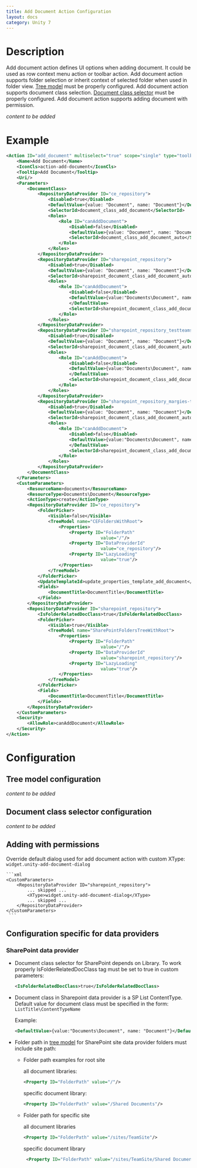 ```yaml
---
title: Add Document Action Configuration
layout: docs
category: Unity 7
---
```


# Description  
Add document action defines UI options when adding document. It could be used as row context menu action or toolbar action.
Add document action supports folder selection or inherit context of selected folder when used in folder view. [Tree model](#tree-model-configuration) must be properly configured. 
Add document action supports document class selection. [Document class selector](#document-class-selector) must be properly configured.
Add document action supports adding document with permission. 

*content to be added*  

# Example
```xml
<Action ID="add_document" multiselect="true" scope="single" type="toolbar">
    <Name>Add Document</Name>
    <IconCls>action-add-document</IconCls>
    <Tooltip>Add Document</Tooltip>
    <Uri/>
    <Parameters>
        <DocumentClass>
            <RepositoryDataProvider ID="ce_repository">
                <Disabled>true</Disabled>
                <DefaultValue>{value: "Document", name: "Document"}</DefaultValue>
                <SelectorId>document_class_add_document</SelectorId>
                <Roles>
                    <Role ID="canAddDocument">
                        <Disabled>false</Disabled>
                        <DefaultValue>{value: "Document", name: "Document"}</DefaultValue>
                        <SelectorId>document_class_add_document_auto</SelectorId>
                    </Role>
                </Roles>
            </RepositoryDataProvider>
            <RepositoryDataProvider ID="sharepoint_repository">
                <Disabled>true</Disabled>
                <DefaultValue>{value: "Document", name: "Document"}</DefaultValue>
                <SelectorId>sharepoint_document_class_add_document_auto</SelectorId>
                <Roles>
                    <Role ID="canAddDocument">
                        <Disabled>false</Disabled>
                        <DefaultValue>{value:"Documents\Document", name: "Document"}
                        </DefaultValue>
                        <SelectorId>sharepoint_document_class_add_document_auto</SelectorId>
                    </Role>
                </Roles>
            </RepositoryDataProvider>
            <RepositoryDataProvider ID="sharepoint_repository_testteamsite">
                <Disabled>true</Disabled>
                <DefaultValue>{value: "Document", name: "Document"}</DefaultValue>
                <SelectorId>sharepoint_document_class_add_document_auto</SelectorId>
                <Roles>
                    <Role ID="canAddDocument">
                        <Disabled>false</Disabled>
                        <DefaultValue>{value:"Documents\Document", name: "Document"}
                        </DefaultValue>
                        <SelectorId>sharepoint_document_class_add_document_auto</SelectorId>
                    </Role>
                </Roles>
            </RepositoryDataProvider>
            <RepositoryDataProvider ID="sharepoint_repository_margies-travel-inc">
                <Disabled>true</Disabled>
                <DefaultValue>{value: "Document", name: "Document"}</DefaultValue>
                <SelectorId>sharepoint_document_class_add_document_auto</SelectorId>
                <Roles>
                    <Role ID="canAddDocument">
                        <Disabled>false</Disabled>
                        <DefaultValue>{value:"Documents\Document", name: "Document"}
                        </DefaultValue>
                        <SelectorId>sharepoint_document_class_add_document_auto</SelectorId>
                    </Role>
                </Roles>
            </RepositoryDataProvider>
        </DocumentClass>
    </Parameters>
    <CustomParameters>
        <ResourceName>documents</ResourceName>
        <ResourceType>Documents\Document</ResourceType>
        <ActionType>create</ActionType>
        <RepositoryDataProvider ID="ce_repository">
            <FolderPicker>
                <Visible>false</Visible>
                <TreeModel name="CEFoldersWithRoot">
                    <Properties>
                        <Property ID="FolderPath"
                                    value="/"/>
                        <Property ID="DataProviderId"
                                    value="ce_repository"/>
                        <Property ID="LazyLoading"
                                    value="true"/>
                    </Properties>
                </TreeModel>
            </FolderPicker>
            <UpdateTemplateId>update_properties_template_add_document</UpdateTemplateId>
            <Fields>
                <DocumentTitle>DocumentTitle</DocumentTitle>
            </Fields>
        </RepositoryDataProvider>
        <RepositoryDataProvider ID="sharepoint_repository">
            <IsFolderRelatedDocClass>true</IsFolderRelatedDocClass>
            <FolderPicker>
                <Visible>true</Visible>
                <TreeModel name="SharePointFoldersTreeWithRoot">
                    <Properties>
                        <Property ID="FolderPath"
                                    value="/"/>
                        <Property ID="DataProviderId"
                                    value="sharepoint_repository"/>
                        <Property ID="LazyLoading"
                                    value="true"/>
                    </Properties>
                </TreeModel>
            </FolderPicker>
            <Fields>
                <DocumentTitle>DocumentTitle</DocumentTitle>
            </Fields>            
        </RepositoryDataProvider>
    </CustomParameters>
    <Security>
        <AllowRole>canAddDocument</AllowRole>
    </Security>
</Action>
```
# Configuration

## Tree model configuration
 
*content to be added*

## Document class selector configuration

*content to be added*

## Adding with permissions

Override default dialog used for add document action with custom XType: `widget.unity-add-document-dialog` 

    ```xml
    <CustomParameters>
        <RepositoryDataProvider ID="sharepoint_repository">
            ... skipped ...
            <XType>widget.unity-add-document-dialog</XType>
            ... skipped ...
        </RepositoryDataProvider>
    </CustomParameters>
     ```

## Configuration specific for data providers

### SharePoint data provider

- Document class selector for SharePoint depends on Library. To work properly IsFolderRelatedDocClass tag must be set to true in custom parameters:
 
    ```xml
    <IsFolderRelatedDocClass>true</IsFolderRelatedDocClass>
    ```

- Document class in Sharepoint data provider is a SP List ContentType. Default value for document class must be specified in the form: `ListTitle\ContentTypeName`

    Example:
     
    ```xml
    <DefaultValue>{value:"Documents\Document", name: "Document"}</DefaultValue>
    ```
 
- Folder path in [tree model](#tree-model-configuration) for SharePoint site data provider folders must include site path: 

    - Folder path examples for root site
    
        all document libraries:
                     
        ```xml
        <Property ID="FolderPath" value="/"/>
        ```
        specific document library:
            
        ```xml
        <Property ID="FolderPath" value="/Shared Documents"/>
        ```

    - Folder path for specific site
    
        all document libraries 
            
        ```xml
        <Property ID="FolderPath" value="/sites/TeamSite"/>
        ```
          
        specific document library 
          
        ```xml
         <Property ID="FolderPath" value="/sites/TeamSite/Shared Documents"/>
        ```
    